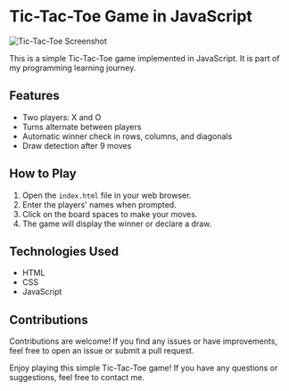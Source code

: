 # Tic-Tac-Toe Game in JavaScript

![Tic-Tac-Toe Screenshot](https://ibb.co/nB4mNrj)

This is a simple Tic-Tac-Toe game implemented in JavaScript. It is part of my programming learning journey.

## Features

- Two players: X and O
- Turns alternate between players
- Automatic winner check in rows, columns, and diagonals
- Draw detection after 9 moves

## How to Play

1. Open the `index.html` file in your web browser.
2. Enter the players' names when prompted.
3. Click on the board spaces to make your moves.
4. The game will display the winner or declare a draw.

## Technologies Used

- HTML
- CSS
- JavaScript

## Contributions

Contributions are welcome! If you find any issues or have improvements, feel free to open an issue or submit a pull request.

Enjoy playing this simple Tic-Tac-Toe game! If you have any questions or suggestions, feel free to contact me.
